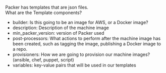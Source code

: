 Packer has templates that are json files.  
What are the Template components?  

- builder: Is this going to be an image for AWS, or a Docker image?  
- description: Description of the machine image  
- min_packer_version: version of Packer used  
- post-processors: What actions to perform after the machine image has been created, such as tagging the image, publishing a Docker image to a repo.  
- provisioners: How we are going to provision our machine images? (ansible, chef, puppet, script)  
- variables: key-value pairs that will be used in our templates  

